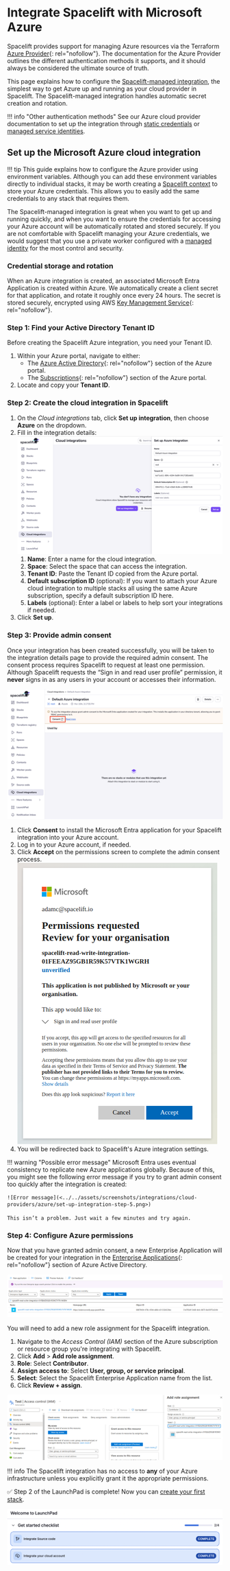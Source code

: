 # Integrate Spacelift with Microsoft Azure

Spacelift provides support for managing Azure resources via the Terraform [Azure Provider](https://registry.terraform.io/providers/hashicorp/azurerm/latest/docs){: rel="nofollow"}. The documentation for the Azure Provider outlines the different authentication methods it supports, and it should always be considered the ultimate source of truth.

This page explains how to configure the [Spacelift-managed integration](../../integrations/cloud-providers/azure.md#spacelift-managed-integration), the simplest way to get Azure up and running as your cloud provider in Spacelift. The Spacelift-managed integration handles automatic secret creation and rotation.

!!! info "Other authentication methods"
    See our Azure cloud provider documentation to set up the integration through [static credentials](../../integrations/cloud-providers/azure.md#static-credentials) or [managed service identities](../../integrations/cloud-providers/azure.md#managed-identities).

## Set up the Microsoft Azure cloud integration

!!! tip
    This guide explains how to configure the Azure provider using environment variables. Although you can add these environment variables directly to individual stacks, it may be worth creating a [Spacelift context](../../concepts/configuration/context.md) to store your Azure credentials. This allows you to easily add the same credentials to any stack that requires them.

The Spacelift-managed integration is great when you want to get up and running quickly, and when you want to ensure the credentials for accessing your Azure account will be automatically rotated and stored securely. If you are not comfortable with Spacelift managing your Azure credentials, we would suggest that you use a private worker configured with a [managed identity](../../integrations/cloud-providers/azure.md#managed-identities) for the most control and security.

### Credential storage and rotation

When an Azure integration is created, an associated Microsoft Entra Application is created within Azure. We automatically create a client secret for that application, and rotate it roughly once every 24 hours. The secret is stored securely, encrypted using AWS [Key Management Service](https://aws.amazon.com/kms/){: rel="nofollow"}.

### Step 1: Find your Active Directory Tenant ID

Before creating the Spacelift Azure integration, you need your Tenant ID.

1. Within your Azure portal, navigate to either:
      - The [Azure Active Directory](https://portal.azure.com/#blade/Microsoft_AAD_IAM/ActiveDirectoryMenuBlade/Overview){: rel="nofollow"} section of the Azure portal.
      - The [Subscriptions](https://portal.azure.com/#blade/Microsoft_Azure_Billing/SubscriptionsBlade){: rel="nofollow"} section of the Azure portal.
2. Locate and copy your **Tenant ID**.

### Step 2: Create the cloud integration in Spacelift

1. On the _Cloud integrations_ tab, click **Set up integration**, then choose **Azure** on the dropdown.
2. Fill in the integration details:
    ![Click Azure to access integration settings](<../../assets/screenshots/integrations/cloud-providers/azure/set-up-integration-step-2.png>)
      1. **Name**: Enter a name for the cloud integration.
      2. **Space**: Select the space that can access the integration.
      3. **Tenant ID**: Paste the Tenant ID copied from the Azure portal.
      4. **Default subscription ID** (optional): If you want to attach your Azure cloud integration to multiple stacks all using the same Azure subscription, specify a default subscription ID here.
      5. **Labels** (optional): Enter a label or labels to help sort your integrations if needed.
3. Click **Set up**.

### Step 3: Provide admin consent

Once your integration has been created successfully, you will be taken to the integration details page to provide the required admin consent. The consent process requires Spacelift to request at least one permission. Although Spacelift requests the “Sign in and read user profile” permission, it **never** signs in as any users in your account or accesses their information.

![Azure integration details page](<../../assets/screenshots/integrations/cloud-providers/azure/set-up-integration-step-3.png>)

1. Click **Consent** to install the Microsoft Entra application for your Spacelift integration into your Azure account.
2. Log in to your Azure account, if needed.
3. Click **Accept** on the permissions screen to complete the admin consent process.
    ![Azure admin consent form](<../../assets/screenshots/integrations/cloud-providers/azure/set-up-integration-step-4.png>)
4. You will be redirected back to Spacelift's Azure integration settings.

!!! warning "Possible error message"
    Microsoft Entra uses eventual consistency to replicate new Azure applications globally. Because of this, you might see the following error message if you try to grant admin consent too quickly after the integration is created:

    ![Error message](<../../assets/screenshots/integrations/cloud-providers/azure/set-up-integration-step-5.png>)

    This isn’t a problem. Just wait a few minutes and try again.

### Step 4: Configure Azure permissions

Now that you have granted admin consent, a new Enterprise Application will be created for your integration in the [Enterprise Applications](https://portal.azure.com/#blade/Microsoft_AAD_IAM/StartboardApplicationsMenuBlade/AllApps/menuId/){: rel="nofollow"} section of Azure Active Directory.

![New enterprise app in Azure](../../assets/screenshots/integrations/cloud-providers/azure/set-up-integration-step-6.png)

You will need to add a new role assignment for the Spacelift integration.

1. Navigate to the _Access Control (IAM)_ section of the Azure subscription or resource group you're integrating with Spacelift.
2. Click **Add** > **Add role assignment**.
3. **Role**: Select **Contributor**.
4. **Assign access to**: Select **User, group, or service principal**.
5. **Select**: Select the Spacelift Enterprise Application name from the list.
6. Click **Review + assign**.

![Add role assignment in Azure](<../../assets/screenshots/integrations/cloud-providers/azure/set-up-integration-step-7.png>)

!!! info
    The Spacelift integration has no access to **any** of your Azure infrastructure unless you explicitly grant it the appropriate permissions.

✅ Step 2 of the LaunchPad is complete! Now you can [create your first stack](../create-stack/README.md).

![LaunchPad step 2 complete](<../../assets/screenshots/getting-started/cloud-provider/Launchpad-step-2-complete.png>)
